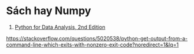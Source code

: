 # Sách hay Numpy

1. [Python for Data Analysis, 2nd Edition](http://file.allitebooks.com/20171009/Python%20for%20Data%20Analysis,%202nd%20Edition.pdf)

https://stackoverflow.com/questions/5020538/python-get-output-from-a-command-line-which-exits-with-nonzero-exit-code?noredirect=1&lq=1
